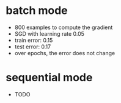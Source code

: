 # batch mode 

- 800 examples to compute the gradient
- SGD with learning rate 0.05
- train error: 0.15
- test error: 0.17
- over epochs, the error does not change

# sequential mode

- TODO
